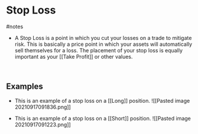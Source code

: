 # Stop Loss
#notes 
- A Stop Loss is a point in which you cut your losses on a trade to mitigate risk. This is basically a price point in which your assets will automatically sell themselves for a loss. The placement of your stop loss is equally important as your [[Take Profit]] or other values.

<br>

## Examples

- This is an example of a stop loss on a [[Long]] position.
![[Pasted image 20210917091836.png]]

- This is an example of a stop loss on a [[Short]] position.
![[Pasted image 20210917091223.png]]
